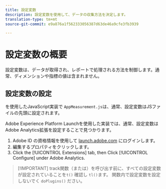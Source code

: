 ```yaml
---
title: 設定変数
description: 設定変数を使用して、データの収集方法を決定します。
translation-type: tm+mt
source-git-commit: e9a876a1f562333056387d63de46a9cfe3fb3939

---
```



# 設定変数の概要

設定変数は、データが取得され、レポートで処理される方法を制御します。通常、ディメンションや指標の値は含まれません。

## 設定変数の設定

を使用したJavaScript実装で `AppMeasurement.js`は、通常、設定変数はJSファイルの先頭に設定されます。

Adobe Experience Platform Launchを使用した実装では、通常、設定変数はAdobe Analytics拡張を設定することで見つかります。

1. Adobe ID の資格情報を使用して [launch.adobe.com](https://launch.adobe.com) にログインします。
2. 編集するプロパティをクリックします。
3. Click the [!UICONTROL Extensions] tab, then Click [!UICONTROL Configure] under Adobe Analytics.

> [!IMPORTANT] track関数（または）を呼び出す前に、すべての設定変数が設定されていることを`t()` 確認し `tl()`ます。 関数内で設定変数を設定しないでく `doPlugins()` ださい。

